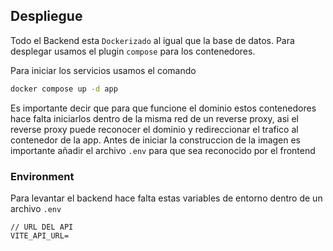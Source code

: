 ## Despliegue

Todo el Backend esta `Dockerizado` al igual que la base de datos. Para desplegar usamos el plugin `compose` para los contenedores.

Para iniciar los servicios usamos el comando
```bash
docker compose up -d app
```
Es importante decir que para que funcione el dominio estos contenedores hace falta iniciarlos dentro de la misma red de un reverse proxy, asi el reverse proxy puede reconocer el dominio y redireccionar el trafico al contenedor de la app. Antes de iniciar la construccion de la imagen es importante añadir el archivo
`.env` para que sea reconocido por el frontend

### Environment

Para levantar el backend hace falta estas variables de entorno dentro de un archivo `.env`

```env
// URL DEL API 
VITE_API_URL=
```
